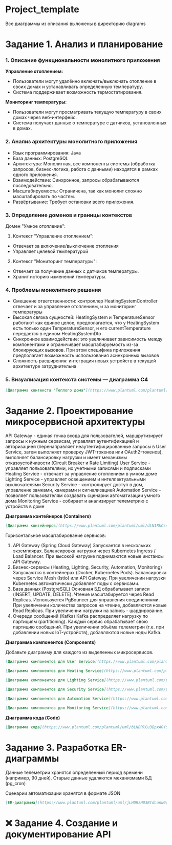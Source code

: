 # Project_template
<aside>
Все диаграммы из описания выложены в директорию diagrams
</aside>

# Задание 1. Анализ и планирование

### 1. Описание функциональности монолитного приложения

**Управление отоплением:**

- Пользователи могут удалённо включать/выключать отопление в своих домах и устанавливать определенную температуру.
- Система поддерживает возможность термостатирования.

**Мониторинг температуры:**

- Пользователи могут просматривать текущую температуру в своих домах через веб-интерфейс.
- Система получает данные о температуре с датчиков, установленных в домах.

### 2. Анализ архитектуры монолитного приложения

- Язык программирования: Java
- База данных: PostgreSQL
- Архитектура: Монолитная, все компоненты системы (обработка запросов, бизнес-логика, работа с данными) находятся в рамках одного приложения.
- Взаимодействие: Синхронное, запросы обрабатываются последовательно.
- Масштабируемость: Ограничена, так как монолит сложно масштабировать по частям.
- Развёртывание: Требует остановки всего приложения.

### 3. Определение доменов и границы контекстов

Домен "Умное отопление":
1. Контекст "Управление отоплением":
  - Отвечает за включение/выключение отопления
  - Управляет целевой температурой
2. Контекст "Мониторинг температуры":
  - Отвечает за получение данных с датчиков температуры.
  - Хранит историю изменений температуры.

### **4. Проблемы монолитного решения**

- Смешение ответственности: контроллер HeatingSystemController отвечает и за управление отоплением, и за мониторинг температуры
- Высокая связка сущностей: HeatingSystem и TemperatureSensor работают как единое целое, предполагается, что у HeatingSystem есть только один TemperatureSensor, и его currentTemperature передается в едином HeatingSystemDto
- Синхронное взаимодействие: это увеличивает зависимость между компонентами и ограничивает масштабируемость из-за блокирующих вызовов. При этом специфика приложения предполагает возможность использования асинхронных вызовов
- Сложность расширения: интеграция новых устройств в текущей архитектуре затруднительна

### 5. Визуализация контекста системы — диаграмма С4

```markdown
[Диаграмма контекста "Теплого дома"](https://www.plantuml.com/plantuml/uml/PO_1JlD038Jl-nJ-S-el8N7f4Q6Y0keHKH37oYGcMIbhHrwlA6_FcbGKDISxuyctCvjig5RI62pQIF26cdPICi5MsEXeS1-nLqmXc4nW0kzY9WcwgDHQ50xXN-HsB1t1pNPzlLqV_4-CJ7eRmXDf5bvLe5v1yrf7K-STk03o0JRyVNCWjCWzvAzib9h_OV-phDmnk6F-heHV1MR9gVC62HbxfyptAasaQ4Mf0a_4myFHLY_dovuuYoTSQ0xUeNQVg0Ijf4cOs9pqJEEfroAU5ytUxTp4tPU-PO3caQmTA4DRL8dj8ls6k2jf_0O0)
```

# Задание 2. Проектирование микросервисной архитектуры

API Gateway - единая точка входа для пользователей, маршрутизирует запросы к нужным сервисам, управляет аутентификацией и авторизацией (перенаправляет неаутентифицированные запросы в User Service, затем выполняет проверку JWT-токенов или OAuth2-токенов), выполняет балансировку нагрузки и имеет механизмы отказоустойчивости (Circuit Breaker и Rate Limiting)
User Service - управляет пользователями, их учетными записями и подписками
Heating Service - отвечает за управление отоплением в умном доме
Lighting Service - управляет освещением и интеллектуальными выключателями
Security Service - контролирует доступ в дом, управление замками, камерами и сигнализацией
Automation Service - позволяет пользователям создавать сценарии автоматизации умного дома
Monitoring Service - собирает и анализирует телеметрию с устройств в доме

**Диаграмма контейнеров (Containers)**

```markdown
[Диаграмма контейнеров](https://www.plantuml.com/plantuml/uml/dLN1RkCs4BtxAwO-B6mWmMA3FHR5RkoYIRj1qtYB7eE9E6iHeSYKCqhg5lttKl9OCiDMQ_GaaTHxZtWpy_I11QEqZPk95KUmQT8IhaAJNdSirC0vh88Nj9uYh2rk8pQpsJVMLwur1D-kthzTlRyVFlbkDhkboC4lVcMAPp3l7lFqlFP24IjXUB5IWzG4t6lLdHRtMlFbRBPNlRyChJSOTul-GjrzzWU9wVYA2eE_PW0mNdJnyVRw_WSKUi5TGgGLw6hU4Jn5wxUmSg4rn_jteHLYYFHxIomC4e0fFjkA-0ngzCQbKsob9Y-sGh71m-B7tpw__VbZshnOpfVvBNeBDdi6TG9qUNIDon2aMzwWnsqIQ9bYqijrqjeRuFQ1gsYVkXqkrAu89H6EWhfnWcQjN-xBq6kbvnD5b3OIL4aZ1bSeVhBREfVKdLCqNVSfzrgSMgAgYGk13LLjjB8R1GuxfmY4wZ4PMM534Ndl83gCJQcJwXUQtkXHQToRqBeQkcBuc2lo66qeLMw2jn9YPjYuDw6o2ivHfMQXHxVxCsaAEMf8uWuC2YQrN6xziBX9B-jqze3SQTq6bcsapI-V81snK5psOacVM6j__c8DzOImU8bM24BN1dt75GsU9ExeoTaArvVlSe5qW0Rq5DujZysAwUYy9dpUGPgqQ8cdY2-cY2yoOZJ6TZT5rsiCx4KXY1ctT1d3OvzHF-6NHpmcecVoScwYJK-eGjEqNWSnSVqzXDJtVyZYEdnUasR4F2r0L_CXgQIcs0GM53xJhZyxD2UJvn2rERLJkqhUaTC0pPDiGzva6KHcpAiyYtgE37qSHvfs6ZVmvbNU3AJ_nbC4ZL9fYanYoyXGiDE3INIP1ufcFPX4brEk-6n-fnZA2HuOck5ePD12PhuVpwGEdrO1gaYcAm6wLCiQkIPpg6EEoePE5qAiOzkFL_1kznNmnLV1FVfrjRE6N-t_34FjLN6eyYH8Xq4nGssdCKEbpVvCqKLjCxp-5B92Ax0eQI6isJl4xNyPypfLRji7Pxa-n0cNtfoEA_mv7LSwCu4SxHb9IfUcIKQdHexIiBADqJ1KmN-nspRkh_1cf2hC-vySXP7bHA0vwZ8NjXCUb4XDzCCl-GDvqpPkzWy0)
```

Горизонтальное масштабирование сервисов:

1. API Gateway (Spring Cloud Gateway)
Запускается в нескольких экземплярах. Балансировка нагрузки через Kubernetes Ingress / Load Balancer. При высокой нагрузке поднимаются новые инстансы API Gateway.
2. Бизнес-сервисы (Heating, Lighting, Security, Automation, Monitoring)
Запускаются в контейнерах (Docker, Kubernetes Pods). Балансировка через Service Mesh (Istio) или API Gateway. При увеличении нагрузки Kubernetes автоматически добавляет поды с сервисами.
3. База данных (PostgreSQL)
Основная БД обрабатывает записи (INSERT, UPDATE, DELETE). Чтение масштабируется через Read Replicas. Используется PgBouncer для управления соединениями. При увеличении количества запросов на чтение, добавляются новые Read Replicas. При увеличении нагрузки на запись - шардирование.
4. Очереди сообщений (Kafka)
Kafka распределяет нагрузку по партициям (partitioning). Каждый сервис обрабатывает свою партицию сообщений. При увеличении объёма телеметрии (т.е. при добавлении новых IoT-устройств), добавляются новые ноды Kafka.


**Диаграмма компонентов (Components)**

Добавьте диаграмму для каждого из выделенных микросервисов.

```markdown
[Диаграмма компонентов для User Service](https://www.plantuml.com/plantuml/uml/TP9DRzfC4CVl-odcuV0eaOguv5HLKGAaQjL4IeFQ7j5WJs2LVQ4xkwYqwdVlZeFnEeQJjN_F_EPb_ZSSCSHaZOew6e9lJ04M57Qw8XZ3pDkjT-GYp3Mk0rgb_jEkCgac-32xciokbiUGQwLctaNKZi9owfEhCUml17ZWlODHYHzTmXy505sH9bWOmHj3eOtlb56MFg6h3J7SFdw6G3yJSUJHPHzKLhttQrszAGsDABHfOks86OmeyEm390cqw71DDhDEifzewrb77_OjkLC4-z2ayokhneYW7Sod0zPjYfjkE_9gMon7nQpdQ5rXrDx1_utWW_xTl0VGHLfn5VHMVdRmKYsBz5hb8aYs-bUfnPuZsUNThtWnnuWhvECXsxTW5j67bg9TtgD5WSYlHyzn7MZnzJuJ2zm3CUVIq-1VccCVtl0gIERTZbmSrq7dBrJUskHqTUH-mUSNx25bdzvYV_1EEpKsTd-v8eT1UnbSgRuNOJo-XhUkWlTvkE0hOYRkpAW6SPBSjusaVgHOROWdd8NIAsS0XLSa-xGvpkGEB26CRWdziolLxrK8nrjBsXDXpPCVGKVAqKLVWyZlQ7IDEGogGBMqYIQd3DiPfBQ6AbixR4UTdh5df-OqQMKqRzhLafZft7K6nZdSTgVhyZIGZLtuHDsGgvCr_m00)
```

```markdown
[Диаграмма компонентов для Heating Service](https://www.plantuml.com/plantuml/uml/XLJ1RjfG4BpxAxOSgaGgwYN7gag0g8rQ90BSqM9lpLFizzpTDIcg-k_DlhZ6s5PwGensPzxE3DoA8cjT5eawBGY-4ghpEMo8ZoubcC8yb5Nmv1KM3dF6CadUEPyMTKRmQNxpSNwpQqS-9yayU4NdYNUpKFiC-NJLS3QK7s3I4vbSm-ya0O2prhyTO-DG5CITjJCuUK4t5Hiu2q4dDeG-AqZWy3eyPIfGAOExrGCm_Qn9L2RNFRKjbHKnQisqH8zvbEk04D5HlHM7b4H8G3lp6Ie2-WpIrxUsxp7fiKFNL0Ln6lZKEVGCHgKWcZDj7h_7PsZWyvaW9r4gGHIL92eN8HyUUdyahwjwNpWvn2CZ02rYpD_mnnD6mGOTcacsPUp9doJPHEdT_I-zkglS5rHwHhl276--6Tiwr4hIow6xl2GHp6d6uOcuyuusqgWwpTYzV48QohBsBaLrmLyIBL1nZqB_yyn2kjny2Di5MIN5fajaRNyG3Hvfo4jWWVTWVfoaynQRF3g4vUDsQ_QigRWmPLZhrfZcLLrpR7jaOzZMZadxMfmd4SlVfGt9sCQmU6-NwWsgGQi6pMaQqt3qvtl9cy7P-Ege_4LgypOB4dXsUW3fnMKHDlaOuuWFRO46ZZ2bWRFO_5locVrl_WK0)
```

```markdown
[Диаграмма компонентов для Lighting Service](https://www.plantuml.com/plantuml/uml/XLJ1Rjf04BtxAwOSgaGgwYN7gag0g8qQ90BSqU2TcbNMktHdbXHL_VSohhiO3Ee9FDxttknxJxvdmIYfTeLOSGJFjjg8zHKiAEviIJ24SQYtmPCNc5Yi8jP5ySxwqYL3y6byzt5yjyf7FXV5E7X1wockHY5vWt5_yu-qvVm0WtEPmItyAWe0EAfbb1B6u1p5Bl0u7Hp6YstKuIW4qSUlw8qZ1jUU7aPoA6JWOVO4aNuaOk71xHN1ANgiJjNQqGMfTe-Z5XZI6p6WDu19GerYWx-gDgTjO2iXxhk2nwcAp09B5MdnyjniS1XJHv05fTNZSaCcEUfVxd57NcPfxInlchir0yWJ9Vw6trzH_xJJImwImfI--5qKYpqBrQl7dtBpiBLVKEWDzHfgS_kaTFEGXFZC_2vuIinOqIY6LufvaKwGZUhGH7luXJBKTVAsR7tj4arGS8rC__NCeE0fz2ai9t-Jq-CrHe6SHljYaD-iariVpl6RbNAZ23LVBTfpPps5xYp2z6MvLCVcv4vywZSycvKtxJgc-4kONd6pR-l4rXCpk53PigNe7UzNyMhBhb7qwjMlqB4wod0EEA_0WhpfOQ-fdsGtpluJmo6W3N2JMSF5y3wdfd5gD9crxqBkKz-FI6M8XZNNU_96Fw5_0000)
```

```markdown
[Диаграмма компонентов для Security Service](https://www.plantuml.com/plantuml/uml/TLJ1Rjim3BtxAxYSLc35BZqEGrkds8ejG9ha7Z0ovmgHfKoaqmN3_dqch3YEfvqYqU9xv7iFkMV1A6tZ2h7Y2DPascZbr1tYqHg2MoX3SmYUlC3SOXsnAOftrXlNLWIVohkFvTrsUFAvAChW1Qsdk7qChQymdjwVGHFc1vXDQMOtyBie0E32DdGfO0pEKHmtNgepBH-YzJKyXY1w_Og-SiJ0wVLj98T25Jmido7IpvPOU7Op8NmmXfWNwB4cvUhla0ePcluB0_OFJJyITEG3Cs0heK6nmIjVTi4L7G9R2V4qNl1ILQfbOAaZhL--wstTbI-yBjHyJSeaqWtwxufFH_AoR7VEyYlfZbeG62eA_Wr_x54FgPhJaRHDuOi_HR4-iL2pVVhLINYmNr3e3NKL5JlT56uLMY6UM31kNX0prlGOmvxYU91aPyzwMqNR_O89JTDwQvAsOw0v2kwGwN-w3JfLA7ZT-XmsSz94yjYBL5A84XkAs7rrmUox7oRF8NO7DG0TneP7esbQZXPXyRBPg5ehSbSQvJAUX1gc7Akb_RcUING7nNOjMvyoOaq2c3pEnt2Y50iAzIdJkEMH9kdA9IWb9_LF6wO9M9ElChqvxYlZoi40OdYpydfsovpTqqMITUgg-fDmStAC0ZKL9f89iM8rzvvyfV-aVm40)
```

```markdown
[Диаграмма компонентов для Automation Service](https://www.plantuml.com/plantuml/uml/bLDDRzim3BtxLt0vhS22NNeSXZOVs8gjG1Rl7h0MumYLnKmVNODX_tsYuzLHOmDf3ef9wRr7KaytFg0BiJ55qC4GtCR03GRD5afoJxeYcCAScprRiW4M6ck7JL6yqxOoKH5ycbz_d5zlNevyBeevsu3QajlCE5g5xl2-f-rOFy3aN6fo1NyAI3zPUjKJj50xDePSJj3d9scZt3jjQvWn1mc_ebM6FDokxi3HhqW-UDYo0-m9V4KMdMO_kNebNdOxzsYnRdN_Pw1B3KWUTpn4JswgQAijgSlarj7GqjRQoeWaW6Cq8B9yfYe6ygV4Bagd3-YJNWg3qtLDpWDQ1HLRfULKhffFU4rxzZgmE-GJxlCYlM8VQaVbZ-yIbIazL8Q8xhGNq9dYyYcjg_XWjD-rKsqJy98Htc-uVKJvwBAv1Wb0MlbR5EN11seso-VKobv_mK2_KHgGA-yYuLbp39aH17yAlYVliQQPuqToVGMzXrhHgN8w_KF5JHEjhjfwSg851fHRUDEi3DS-fxdZdmkIf-4JD0NGHIrJWox0ZXi2rMO5Mwp9P2COUJjhFdDEFn3X6CQTFuREwMFc5gepKERnKHTtwDF3sJXAiif3TQoklGkqQbHpnE5o7PTfvuOTDQLqazjJY5w3CvzrlMGy6NguzjvYbvZg9Yd4nlm3)
```

```markdown
[Диаграмма компонентов для Monitoring Service](https://www.plantuml.com/plantuml/uml/ZLN1Rjim3BtxAxYSLc35BZqEGvkaw8ejG1Rt7h0samgL9K-aitd3_dsYvyPnB7Gx51KfFZxn-H6vPi4WJMKpCM89LjuPyS6uFUGK3gOWk8I5hshlo0ai3Uu3LbdsnhZ2DYN1XyNL-yNLzbZoCSiMtWaQHs4xzuqhCRHlXxPzrtSmcrBDBk1NbW70m7Y2rBR1MqjX31xoitYHrrroxhre-0bTQOdXPdqFWRurnCAmym64B5KaeOKI1MSNPxGFBzVhu0jYzafwJC8ncw3ixuWXSiS_jEtF632vM9zckt6-YcLB4Ygae-epqATIF7-l61hNS8CMQXIXu1YCIqsN5dL3jMSzjsDHXtmtacVP1yg_Vj4eZsdYVt7SM0goGeTxqe6w4FeuCSqTEGeegffMCZmYKmdU0NPI6E89nUs1dAoRHslugIFf4d3CQD_Fk7j6FRna6QfXJ5A0DlwTPNdBGjNszaTyUstkKEWxgYfgdJxIFXlVoCXGYZy5huWv3ZaF_fd2y8B1YntfPHbC_0-5hwh6cGB5U3Tkj4H1LU7_Fi0OU-yVbgGxnR4-1f1tzcE5BtHPr3drKykHMQqJC7QYeADa6x8Z1L8hE0Wng7cgX_P8uvARrPydQw9jKe3fmlJRCBZb5NJQ_cbP-pOJmh6zf_RT-J1vonWpSMz_FlReKUTrv_xAoPLfKoiwFUjWhLUdJeatSjQ62ZA7oMVBhicL-gFo1m00)
```

**Диаграмма кода (Code)**

```markdown
[Диаграмма кода](https://www.plantuml.com/plantuml/uml/bLNDRlCu3BpxAOYSN3Gji5TZ4RHe3otGRWz97u2LMKTOImeakhlPdtV_PFDJe5XfWkzaoPmPZIYAkWkCdWVJLwov9rYRE8KdP-9m7vWCtC0hQWiFFOP0eQhKE83tG1x-hI26NvpjGBVJUCrUnvb5G_cS3EfUm3hmx_S3EuEidLqhikYrMq6GaGiHTWtAsK_T3PuIe4xn1ahsLGDVBZhuFtUt9l-b5Kqchy5JfmEJ7oFrQAy1yROKSsaQfKR8nC61jsHPAsIQU3ao4dSOmb_EjndtmxcUq0ez1DqTFDP3L13n9VpIPfu8EQhBSPGvJsk23czs-j6wuQCdOFGTyORCZZpou2aFgi5xihFeDSI1VRDryd3uzVbvz2z4tRbwpN7SY3uLcyY0QxB15SLprfeW5VQFoBJHXY2AylkkZLDnDFDobOmKQSpB8kttPwZMRJCPEh7z4d8X6mcuXBDvUT7TbYyTwkMJAKM_s-iKExVJOq2XlIOrUCtxHnBfCyxllI6HHc-EdBSwPBzAySouiANuIzkYLG8AvVAUNUvUqgmsNdST-HMm34BMnzGek0ASljAvw6zI0rEvDz4vqpILiwqUXQG3RadzMMSjvI0agtwlm_iTdRPI9YDFT2AKFVVvkwo-EglP-QBKbEjxKhoXdWontzSjZT6PZXoknNx_3pqYuwp5sFQ-9yzJuqpC9HWA0RlKlajBpsvJbcQPe7mU67a8XrKVd35esrh9zyHA-VDoSoDlOGCH78q5M4rnMFos68EBFnQdYgyvF74JeqJa_5Gw3Mpn8ZhLHm9NYNrx-z-gxCCHj_Z0G2qukwY4Az1PmumuXNQqpTxrHz2iuLp4pkvuYQsoTIN1inSmp_HH949Fxiz8bOxukT78a0xS90CZAhSeg7dRQo2GAiukmvyyShbV4wcuEP6KrMwJhb205XaZ8SNoYjEMoQFYwPZloBQ3wQiV)
```

# Задание 3. Разработка ER-диаграммы

Данные телеметрии хранятся определенный период времени (например, 90 дней). Старые данные удаляются механизмами БД (pg_cron)

Сценарии автоматизации хранятся в формате JSON

```markdown
[ER-диаграмма](https://www.plantuml.com/plantuml/uml/jLHDRzH03BtdLunw0gJz0vnQjA12ouUQzeHMaKdSx4Zp4JoUbbNBVySxJJVP9DgmYDuY-zdlpRFZqy107At9MBD1bLiWLkVUokScC5grKE-lr593JM2p39tWDkec8Ac7JAatIbVghRhqhbRVlrsi9BHOfBW3YvB9cRIhKmGjQFCS4lYDqpyZhbAkWH3kFLN56iAwA_kzOpn7O8cqeWvJwr1u9wbttXi4bs8CL2CNKjmW0KT20Inz_64mvSj8XEu080QaeiVuuM8bVCc9LxfwtPDwtRN8qGK_vzJwwMb5I6yRS-o_FP7zbM83WOlOLC2uRNcjBGO6s_IaNkfwpSUvUQGPEOfE-LZYdIvndWh8OlNFR6UHlGNMtkKbEY3jZzdIe-Tiq2BJvbm7zhIPeQgI0nEjF_hh9tTsess0G3eZxKkx0nC7C-RdeOu7F33aAXeCCn93Qzg4oB6pExKadGlUD0CZI-yglIsGyAVywvSKXB8NwNj9kgwHNa9V9sJghfmbGI_2sreoelpidMQ_3Iw1uVzjpVGkf2R2Cw6awp4ZOZnSwSqn7FtdRB_Lu-DYuH_shveKdVXx5qxwaFOyIKf6oEJD83suBOApuA360MmyehRbhQuZ3T6T9mBIZf6WPC5a-tfRzFZMIzKQ13zcRMjskpwFR9TJWFXBtifu63turwMimbljkgekD_NOpkGktE86AolW6XqIC4wWnuTHyCRN0Zr5LqLhiZy0)
```

# ❌ Задание 4. Создание и документирование API
